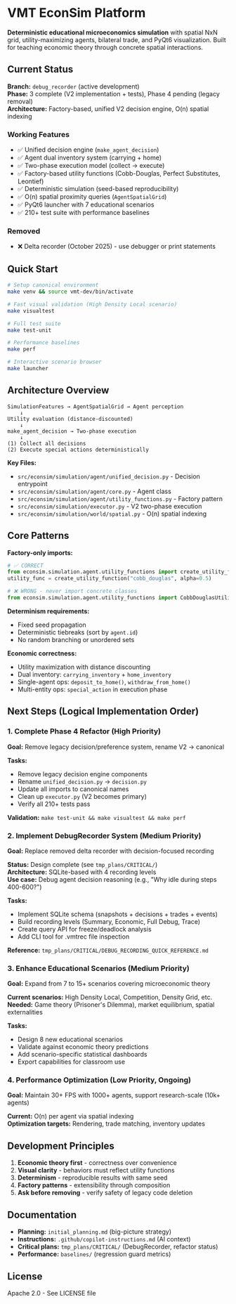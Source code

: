 # VMT EconSim Platform

**Deterministic educational microeconomics simulation** with spatial NxN grid, utility-maximizing
agents, bilateral trade, and PyQt6 visualization. Built for teaching economic theory through
concrete spatial interactions.

## Current Status

**Branch:** `debug_recorder` (active development)\
**Phase:** 3 complete (V2 implementation + tests), Phase 4 pending (legacy removal)\
**Architecture:** Factory-based, unified V2 decision engine, O(n) spatial indexing

### Working Features

- ✅ Unified decision engine (`make_agent_decision`)
- ✅ Agent dual inventory system (carrying + home)
- ✅ Two-phase execution model (collect → execute)
- ✅ Factory-based utility functions (Cobb-Douglas, Perfect Substitutes, Leontief)
- ✅ Deterministic simulation (seed-based reproducibility)
- ✅ O(n) spatial proximity queries (`AgentSpatialGrid`)
- ✅ PyQt6 launcher with 7 educational scenarios
- ✅ 210+ test suite with performance baselines

### Removed

- ❌ Delta recorder (October 2025) - use debugger or print statements

## Quick Start

```bash
# Setup canonical environment
make venv && source vmt-dev/bin/activate

# Fast visual validation (High Density Local scenario)
make visualtest

# Full test suite
make test-unit

# Performance baselines
make perf

# Interactive scenario browser
make launcher
```

## Architecture Overview

```text
SimulationFeatures → AgentSpatialGrid → Agent perception
    ↓
Utility evaluation (distance-discounted)
    ↓
make_agent_decision → Two-phase execution
    ↓
(1) Collect all decisions
(2) Execute special actions deterministically
```

**Key Files:**

- `src/econsim/simulation/agent/unified_decision.py` - Decision entrypoint
- `src/econsim/simulation/agent/core.py` - Agent class
- `src/econsim/simulation/agent/utility_functions.py` - Factory pattern
- `src/econsim/simulation/executor.py` - V2 two-phase execution
- `src/econsim/simulation/world/spatial.py` - O(n) spatial indexing

## Core Patterns

**Factory-only imports:**

```python
# ✅ CORRECT
from econsim.simulation.agent.utility_functions import create_utility_function
utility_func = create_utility_function("cobb_douglas", alpha=0.5)

# ❌ WRONG - never import concrete classes
from econsim.simulation.agent.utility_functions import CobbDouglasUtilityFunction
```

**Determinism requirements:**

- Fixed seed propagation
- Deterministic tiebreaks (sort by `agent.id`)
- No random branching or unordered sets

**Economic correctness:**

- Utility maximization with distance discounting
- Dual inventory: `carrying_inventory` + `home_inventory`
- Single-agent ops: `deposit_to_home()`, `withdraw_from_home()`
- Multi-entity ops: `special_action` in execution phase

## Next Steps (Logical Implementation Order)

### 1. **Complete Phase 4 Refactor** (High Priority)

**Goal:** Remove legacy decision/preference system, rename V2 → canonical

**Tasks:**

- Remove legacy decision engine components
- Rename `unified_decision.py` → `decision.py`
- Update all imports to canonical names
- Clean up `executor.py` (V2 becomes primary)
- Verify all 210+ tests pass

**Validation:** `make test-unit && make visualtest && make perf`

### 2. **Implement DebugRecorder System** (Medium Priority)

**Goal:** Replace removed delta recorder with decision-focused recording

**Status:** Design complete (see `tmp_plans/CRITICAL/`)\
**Architecture:** SQLite-based with 4 recording levels\
**Use case:** Debug agent decision reasoning (e.g., "Why idle during steps 400-600?")

**Tasks:**

- Implement SQLite schema (snapshots + decisions + trades + events)
- Build recording levels (Summary, Economic, Full Debug, Trace)
- Create query API for freeze/deadlock analysis
- Add CLI tool for .vmtrec file inspection

**Reference:** `tmp_plans/CRITICAL/DEBUG_RECORDING_QUICK_REFERENCE.md`

### 3. **Enhance Educational Scenarios** (Medium Priority)

**Goal:** Expand from 7 to 15+ scenarios covering microeconomic theory

**Current scenarios:** High Density Local, Competition, Density Grid, etc.\
**Needed:** Game theory (Prisoner's Dilemma), market equilibrium, spatial externalities

**Tasks:**

- Design 8 new educational scenarios
- Validate against economic theory predictions
- Add scenario-specific statistical dashboards
- Export capabilities for classroom use

### 4. **Performance Optimization** (Low Priority, Ongoing)

**Goal:** Maintain 30+ FPS with 1000+ agents, support research-scale (10k+ agents)

**Current:** O(n) per agent via spatial indexing\
**Optimization targets:** Rendering, trade matching, inventory updates

## Development Principles

1. **Economic theory first** - correctness over convenience
2. **Visual clarity** - behaviors must reflect utility functions
3. **Determinism** - reproducible results with same seed
4. **Factory patterns** - extensibility through composition
5. **Ask before removing** - verify safety of legacy code deletion

## Documentation

- **Planning:** `initial_planning.md` (big-picture strategy)
- **Instructions:** `.github/copilot-instructions.md` (AI context)
- **Critical plans:** `tmp_plans/CRITICAL/` (DebugRecorder, refactor status)
- **Performance:** `baselines/` (regression guard metrics)

## License

Apache 2.0 - See LICENSE file
